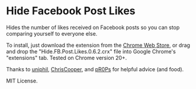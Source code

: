 Hide Facebook Post Likes
============

Hides the number of likes received on Facebook posts so you can stop comparing yourself to everyone else.

To install, just download the extension from the [Chrome Web Store](https://chrome.google.com/webstore/detail/hide-facebook-post-likes/epbnnhamgebfpfopdghjimdgfllbfpak), or drag and drop the "Hide.FB.Post.Likes.0.6.2.crx" file into Google Chrome's "extensions" tab. Tested on Chrome version 20+.

Thanks to [uniphil](https://github.com/uniphil), [ChrisCooper](https://github.com/ChrisCooper), and [pR0Ps](https://github.com/pR0Ps) for helpful advice (and food).

MIT License.